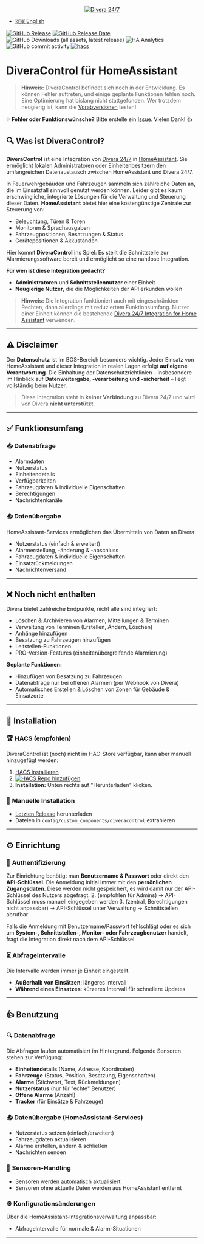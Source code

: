 <p align="center">
  <a href="https://www.divera247.com">
    <img src="https://www.divera247.com/downloads/grafik/divera247_logo_800.png" alt="Divera 24/7">
  </a>
</p>

- [🇬🇧 English](README.en.md)

[![GitHub Release](https://img.shields.io/github/v/release/moehrem/DiveraControl?sort=semver&style=for-the-badge&color=green)](https://github.com/moehrem/DiveraControl/releases)
[![GitHub Release Date](https://img.shields.io/github/release-date/moehrem/DiveraControl?style=for-the-badge&color=green)](https://github.com/moehrem/DiveraControl/releases)
![GitHub Downloads (all assets, latest release)](https://img.shields.io/github/downloads/moehrem/DiveraControl/latest/total?style=for-the-badge&label=Downloads%20latest%20Release)
![HA Analytics](https://img.shields.io/badge/dynamic/json?url=https%3A%2F%2Fanalytics.home-assistant.io%2Fcustom_integrations.json&query=%24.diveracontrol.total&style=for-the-badge&label=Active%20Installations&color=red)
![GitHub commit activity](https://img.shields.io/github/commit-activity/m/moehrem/DiveraControl?style=for-the-badge)
[![hacs](https://img.shields.io/badge/HACS-Integration-blue.svg?style=for-the-badge)](https://github.com/hacs/integration)

# DiveraControl für HomeAssistant

> **Hinweis:** DiveraControl befindet sich noch in der Entwicklung. Es können Fehler auftreten, und einige geplante Funktionen fehlen noch. Eine Optimierung hat bislang nicht stattgefunden. Wer trotzdem neugierig ist, kann die [Vorabversionen](https://github.com/moehrem/DiveraControl/releases) testen!

💡 **Fehler oder Funktionswünsche?** Bitte erstelle ein [Issue](https://github.com/moehrem/DiveraControl/issues). Vielen Dank! 👍

## 🔍 Was ist DiveraControl?

**DiveraControl** ist eine Integration von [Divera 24/7](https://www.divera247.com) in [HomeAssistant](https://www.home-assistant.io/). Sie ermöglicht lokalen Administratoren oder Einheitenbesitzern den umfangreichen Datenaustausch zwischen HomeAssistant und Divera 24/7.

In Feuerwehrgebäuden und Fahrzeugen sammeln sich zahlreiche Daten an, die im Einsatzfall sinnvoll genutzt werden können. Leider gibt es kaum erschwingliche, integrierte Lösungen für die Verwaltung und Steuerung dieser Daten. **HomeAssistant** bietet hier eine kostengünstige Zentrale zur Steuerung von:
- Beleuchtung, Türen & Toren
- Monitoren & Sprachausgaben
- Fahrzeugpositionen, Besatzungen & Status
- Gerätepositionen & Akkuständen

Hier kommt **DiveraControl** ins Spiel: Es stellt die Schnittstelle zur Alarmierungssoftware bereit und ermöglicht so eine nahtlose Integration.

**Für wen ist diese Integration gedacht?**
- **Administratoren** und **Schnittstellennutzer** einer Einheit
- **Neugierige Nutzer**, die die Möglichkeiten der API erkunden wollen

> **Hinweis:** Die Integration funktioniert auch mit eingeschränkten Rechten, dann allerdings mit reduziertem Funktionsumfang. Nutzer einer Einheit können die bestehende [Divera 24/7 Integration for Home Assistant](https://github.com/fwmarcel/home-assistant-divera) verwenden.

---

## ⚠️ Disclaimer

Der **Datenschutz** ist im BOS-Bereich besonders wichtig. Jeder Einsatz von HomeAssistant und dieser Integration in realen Lagen erfolgt **auf eigene Verantwortung**. Die Einhaltung der Datenschutzrichtlinien – insbesondere im Hinblick auf **Datenweitergabe, -verarbeitung und -sicherheit** – liegt vollständig beim Nutzer.

> Diese Integration steht in **keiner Verbindung** zu Divera 24/7 und wird von Divera **nicht unterstützt**.

---

## ✅ Funktionsumfang

### 📥 **Datenabfrage**
- Alarmdaten
- Nutzerstatus
- Einheitendetails
- Verfügbarkeiten
- Fahrzeugdaten & individuelle Eigenschaften
- Berechtigungen
- Nachrichtenkanäle

### 📤 **Datenübergabe**
HomeAssistant-Services ermöglichen das Übermitteln von Daten an Divera:
- Nutzerstatus (einfach & erweitert)
- Alarmerstellung, -änderung & -abschluss
- Fahrzeugdaten & individuelle Eigenschaften
- Einsatzrückmeldungen
- Nachrichtenversand

---

## ❌ Noch nicht enthalten
Divera bietet zahlreiche Endpunkte, nicht alle sind integriert:
- Löschen & Archivieren von Alarmen, Mitteilungen & Terminen
- Verwaltung von Terminen (Erstellen, Ändern, Löschen)
- Anhänge hinzufügen
- Besatzung zu Fahrzeugen hinzufügen
- Leitstellen-Funktionen
- PRO-Version-Features (einheitenübergreifende Alarmierung)

**Geplante Funktionen:**
- Hinzufügen von Besatzung zu Fahrzeugen
- Datenabfrage nur bei offenen Alarmen (per Webhook von Divera)
- Automatisches Erstellen & Löschen von Zonen für Gebäude & Einsatzorte

---

## 📂 Installation

### 🏆 **HACS (empfohlen)**
DiveraControl ist (noch) nicht im HAC-Store verfügbar, kann aber manuell hinzugefügt werden:

1. [HACS installieren](https://www.hacs.xyz/docs/use/)
2. [![HACS Repo hinzufügen](https://my.home-assistant.io/badges/hacs_repository.svg)](https://my.home-assistant.io/redirect/hacs_repository/?owner=moehrem&repository=diveracontrol&category=Integration)
3. **Installation:** Unten rechts auf "Herunterladen" klicken.

### 🔧 **Manuelle Installation**
- [Letzten Release](https://github.com/moehrem/DiveraControl/releases/latest) herunterladen
- Dateien in `config/custom_components/diveracontrol` extrahieren

---

## ⚙️ Einrichtung

### 🔑 **Authentifizierung**
Zur Einrichtung benötigt man **Benutzername & Passwort** oder direkt den **API-Schlüssel**. Die Anmeldung initial immer mit den **persönlichen Zugangsdaten**. Diese werden nicht gespeichert, es wird damit nur der API-Schlüssel des Nutzers abgefragt.
2.  (empfohlen für Admins) → API-Schlüssel muss manuell eingegeben werden
3.  (zentral, Berechtigungen nicht anpassbar) → API-Schlüssel unter Verwaltung → Schnittstellen abrufbar

Falls die Anmeldung mit Benutzername/Passwort fehlschlägt oder es sich um **System-, Schnittstellen-, Monitor- oder Fahrzeugbenutzer** handelt, fragt die Integration direkt nach dem API-Schlüssel.

### ⏳ **Abfrageintervalle**
Die Intervalle werden immer je Einheit eingestellt.
- **Außerhalb von Einsätzen**: längeres Intervall
- **Während eines Einsatzes**: kürzeres Intervall für schnellere Updates

---

## 👍 Benutzung

### 🔍 **Datenabfrage**
Die Abfragen laufen automatisiert im Hintergrund. Folgende Sensoren stehen zur Verfügung:
- **Einheitendetails** (Name, Adresse, Koordinaten)
- **Fahrzeuge** (Status, Position, Besatzung, Eigenschaften)
- **Alarme** (Stichwort, Text, Rückmeldungen)
- **Nutzerstatus** (nur für "echte" Benutzer)
- **Offene Alarme** (Anzahl)
- **Tracker** (für Einsätze & Fahrzeuge)

### 📤 **Datenübergabe** (HomeAssistant-Services)
- Nutzerstatus setzen (einfach/erweitert)
- Fahrzeugdaten aktualisieren
- Alarme erstellen, ändern & schließen
- Nachrichten senden

### 🔄 **Sensoren-Handling**
- Sensoren werden automatisch aktualisiert
- Sensoren ohne aktuelle Daten werden aus HomeAssistant entfernt

### ⚙️ **Konfigurationsänderungen**
Über die HomeAssistant-Integrationsverwaltung anpassbar:
- Abfrageintervalle für normale & Alarm-Situationen

---
